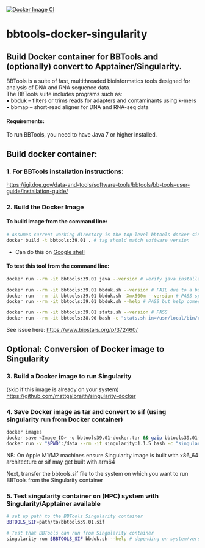 [![Docker Image CI](https://github.com/mattgalbraith/bbtools-docker-singularity/actions/workflows/docker-image.yml/badge.svg)](https://github.com/mattgalbraith/bbtools-singularity/actions/workflows/docker-image.yml)
# bbtools-docker-singularity
## Build Docker container for BBTools and (optionally) convert to Apptainer/Singularity.  
BBTools is a suite of fast, multithreaded bioinformatics tools designed for analysis of DNA and RNA sequence data.    
The BBTools suite includes programs such as:  
• bbduk – filters or trims reads for adapters and contaminants using k-mers  
• bbmap – short-read aligner for DNA and RNA-seq data  
  
#### Requirements:
To run BBTools, you need to have Java 7 or higher installed.
  
## Build docker container:  

### 1. For BBTools installation instructions:  
https://jgi.doe.gov/data-and-tools/software-tools/bbtools/bb-tools-user-guide/installation-guide/  


### 2. Build the Docker Image

#### To build image from the command line:  
``` bash
# Assumes current working directory is the top-level bbtools-docker-singularity directory
docker build -t bbtools:39.01 . # tag should match software version
```
* Can do this on [Google shell](https://shell.cloud.google.com)

#### To test this tool from the command line:
``` bash
docker run --rm -it bbtools:39.01 java --version # verify java installation

docker run --rm -it bbtools:39.01 bbduk.sh --version # FAIL due to a bug in bbduk.sh when it should calculate memory usage (container only??) (also present in 38.90)
docker run --rm -it bbtools:39.01 bbduk.sh -Xmx500m --version # PASS specifying memory manualy (and may be better on HPC)
docker run --rm -it bbtools:39.01 bbduk.sh --help # PASS but help comes from the shell script and does not use java

docker run --rm -it bbtools:39.01 stats.sh --version # PASS
docker run --rm -it bbtools:38.90 bash -c "stats.sh in=/usr/local/bin/resources/phix174_ill.ref.fa.gz" # TEST with internal data - PASS so does not have same issue with memory calc
```
See issue here: https://www.biostars.org/p/372460/

## Optional: Conversion of Docker image to Singularity  

### 3. Build a Docker image to run Singularity  
(skip if this image is already on your system)  
https://github.com/mattgalbraith/singularity-docker

### 4. Save Docker image as tar and convert to sif (using singularity run from Docker container)  
``` bash
docker images
docker save <Image_ID> -o bbtools39.01-docker.tar && gzip bbtools39.01-docker.tar # = IMAGE_ID of BBTools image
docker run -v "$PWD":/data --rm -it singularity:1.1.5 bash -c "singularity build /data/bbtools39.01.sif docker-archive:///data/bbtools39.01-docker.tar.gz"
```
NB: On Apple M1/M2 machines ensure Singularity image is built with x86_64 architecture or sif may get built with arm64  

Next, transfer the bbtools.sif file to the system on which you want to run BBTools from the Singularity container  

### 5. Test singularity container on (HPC) system with Singularity/Apptainer available  
``` bash
# set up path to the BBTools Singularity container
BBTOOLS_SIF=path/to/bbtools39.01.sif

# Test that BBTools can run from Singularity container
singularity run $BBTOOLS_SIF bbduk.sh --help # depending on system/version, singularity may be called apptainer
```